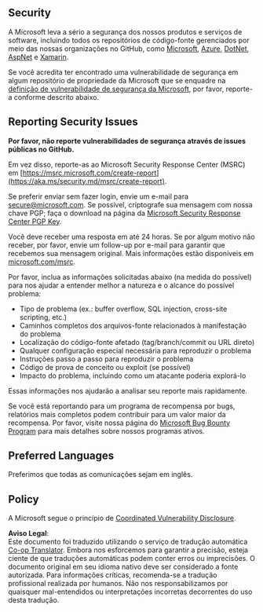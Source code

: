 <!--
CO_OP_TRANSLATOR_METADATA:
{
  "original_hash": "57f14126c1c6add76b3aef3844dfe4e3",
  "translation_date": "2025-05-29T20:16:38+00:00",
  "source_file": "SECURITY.md",
  "language_code": "br"
}
-->
## Security

A Microsoft leva a sério a segurança dos nossos produtos e serviços de software, incluindo todos os repositórios de código-fonte gerenciados por meio das nossas organizações no GitHub, como [Microsoft](https://github.com/Microsoft), [Azure](https://github.com/Azure), [DotNet](https://github.com/dotnet), [AspNet](https://github.com/aspnet) e [Xamarin](https://github.com/xamarin).

Se você acredita ter encontrado uma vulnerabilidade de segurança em algum repositório de propriedade da Microsoft que se enquadre na [definição de vulnerabilidade de segurança da Microsoft](https://aka.ms/security.md/definition), por favor, reporte-a conforme descrito abaixo.

## Reporting Security Issues

**Por favor, não reporte vulnerabilidades de segurança através de issues públicas no GitHub.**

Em vez disso, reporte-as ao Microsoft Security Response Center (MSRC) em [https://msrc.microsoft.com/create-report](https://aka.ms/security.md/msrc/create-report).

Se preferir enviar sem fazer login, envie um e-mail para [secure@microsoft.com](mailto:secure@microsoft.com). Se possível, criptografe sua mensagem com nossa chave PGP; faça o download na página da [Microsoft Security Response Center PGP Key](https://aka.ms/security.md/msrc/pgp).

Você deve receber uma resposta em até 24 horas. Se por algum motivo não receber, por favor, envie um follow-up por e-mail para garantir que recebemos sua mensagem original. Mais informações estão disponíveis em [microsoft.com/msrc](https://www.microsoft.com/msrc).

Por favor, inclua as informações solicitadas abaixo (na medida do possível) para nos ajudar a entender melhor a natureza e o alcance do possível problema:

  * Tipo de problema (ex.: buffer overflow, SQL injection, cross-site scripting, etc.)
  * Caminhos completos dos arquivos-fonte relacionados à manifestação do problema
  * Localização do código-fonte afetado (tag/branch/commit ou URL direto)
  * Qualquer configuração especial necessária para reproduzir o problema
  * Instruções passo a passo para reproduzir o problema
  * Código de prova de conceito ou exploit (se possível)
  * Impacto do problema, incluindo como um atacante poderia explorá-lo

Essas informações nos ajudarão a analisar seu reporte mais rapidamente.

Se você está reportando para um programa de recompensa por bugs, relatórios mais completos podem contribuir para um valor maior da recompensa. Por favor, visite nossa página do [Microsoft Bug Bounty Program](https://aka.ms/security.md/msrc/bounty) para mais detalhes sobre nossos programas ativos.

## Preferred Languages

Preferimos que todas as comunicações sejam em inglês.

## Policy

A Microsoft segue o princípio de [Coordinated Vulnerability Disclosure](https://aka.ms/security.md/cvd).

**Aviso Legal**:  
Este documento foi traduzido utilizando o serviço de tradução automática [Co-op Translator](https://github.com/Azure/co-op-translator). Embora nos esforcemos para garantir a precisão, esteja ciente de que traduções automáticas podem conter erros ou imprecisões. O documento original em seu idioma nativo deve ser considerado a fonte autorizada. Para informações críticas, recomenda-se a tradução profissional realizada por humanos. Não nos responsabilizamos por quaisquer mal-entendidos ou interpretações incorretas decorrentes do uso desta tradução.